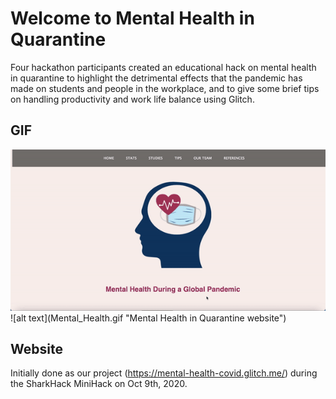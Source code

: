 # Welcome to Mental Health in Quarantine

Four hackathon participants created an educational hack on mental health in quarantine to highlight the detrimental effects that the pandemic has made on students and people in the workplace, and to give some brief tips on handling productivity and work life balance using Glitch.

## GIF

<img src = 'Mental_Health.gif' alt = 'Mental Health in Quarantine website'/>
![alt text](Mental_Health.gif "Mental Health in Quarantine website")

## Website

Initially done as our project (<https://mental-health-covid.glitch.me/>) during the SharkHack MiniHack on Oct 9th, 2020.
